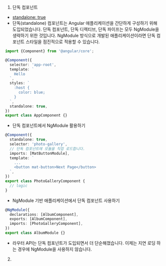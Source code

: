 1. 단독 컴포넌트
- [standalone: true](https://www.angular.kr/guide/standalone-components)
- 단독(standalone) 컴포넌트는 Angular 애플리케이션을 간단하게 구성하기 위해 도입되었습니다. 단독 컴포넌트, 단독 디렉티브, 단독 파이프는 모두 NgModule을 생략하기 위한 것입니다. NgModule 방식으로 개발된 애플리케이션이라면 단독 컴포넌트 스타일을 점진적으로 적용할 수 있습니다.
```typescript
import {Component} from '@angular/core';

@Component({
  selector: 'app-root',
  template: `
    Hello
  `,
  styles: `
    :host {
      color: blue;
    }
  `,
  standalone: true,
})
export class AppComponent {}

```
- 단독 컴포넌트에서 NgModule 활용하기
```typescript
@Component({
  standalone: true,
  selector: 'photo-gallery',
  // 단독 컴포넌트에 모듈을 직접 로드합니다.
  imports: [MatButtonModule],
  template: `
    ...
    <button mat-button>Next Page</button>
  `,
})
export class PhotoGalleryComponent {
  // logic
}
```
- NgModule 기반 애플리케이션에서 단독 컴포넌트 사용하기
```typescript
@NgModule({
  declarations: [AlbumComponent],
  exports: [AlbumComponent], 
  imports: [PhotoGalleryComponent],
})
export class AlbumModule {}
```
- 라우터 API는 단독 컴포넌트가 도입되면서 더 단순해졌습니다. 이제는 지연 로딩 하는 경우에 NgModule을 사용하지 않습니다.
2. 
